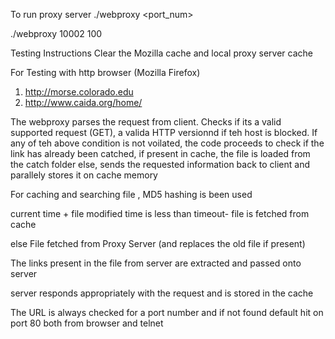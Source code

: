 To run proxy server ./webproxy <port_num> <timeout>

./webproxy 10002 100

Testing Instructions Clear the Mozilla cache and local proxy server cache

For Testing with http browser (Mozilla Firefox) 
1) http://morse.colorado.edu
2) http://www.caida.org/home/ 

The webproxy parses the request from client. 
Checks if its a valid supported request (GET), a valida HTTP versionnd if teh host is blocked.
If any of teh above condition is not voilated, the code proceeds to check if the link has already been catched, 
if present in cache, the file is loaded from the catch folder else, sends the requested information back to client and parallely stores it on cache memory

 
For caching and searching file , MD5 hashing is been used

current time + file modified time is less than timeout- file is fetched from cache

else File fetched from Proxy Server (and replaces the old file if present)

The links present in the file from server are extracted and passed onto server

server responds appropriately with the request and is stored in the cache

The URL is always checked for a port number and if not found default hit on port 80 both from browser and telnet
